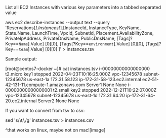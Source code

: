 List all EC2 Instances with various key parameters into a tabbed separated value

aws ec2 describe-instances --output text --query 'Reservations[*].Instances[*].[InstanceId, InstanceType, KeyName, State.Name, LaunchTime, VpcId, SubnetId, Placement.AvailabilityZone,  PrivateIpAddress, PrivateDnsName, PublicDnsName, [Tags[?Key==`Name`].Value] [0][0], [Tags[?Key==`environment`].Value] [0][0], [Tags[?Key==`team`].Value] [0][0] ]' > instances.tsv

Sample output:

[root@centos7-docker ~]# cat instances.tsv
i-00000000000000000     t2.micro        key1        stopped 2022-04-23T10:16:25.000Z        vpc-12345678    subnet-12345678 us-east-1a      172.31.58.123   ip-172-31-58-123.ec2.internal   ec2-51-42-131-11.compute-1.amazonaws.com Server1 None    None
i-00000000000000001     t2.small        key2  stopped 2022-12-21T10:22:07.000Z        vpc-12345678    subnet-12345678 us-east-1d      172.31.64.20    ip-172-31-64-20.ec2.internal            Server2 None    None

If you want to convert from tsv to csv: 

sed 's/\t/,/g' instances.tsv > instances.csv

^that works on linux, maybe not on mac![image]
